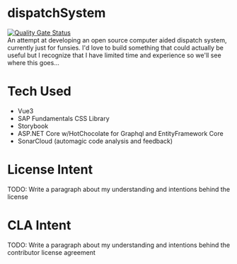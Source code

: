# dispatchSystem
[![Quality Gate Status](https://sonarcloud.io/api/project_badges/measure?project=memtech3_dispatchSystem&metric=alert_status)](https://sonarcloud.io/summary/new_code?id=memtech3_dispatchSystem) <br>
An attempt at developing an open source computer aided dispatch system, currently just for funsies. I'd love to build something that could actually be useful but I recognize that I have limited time and experience so we'll see where this goes...

# Tech Used
- Vue3
- SAP Fundamentals CSS Library
- Storybook
- ASP.NET Core w/HotChocolate for Graphql and EntityFramework Core 
- SonarCloud (automagic code analysis and feedback)

# License Intent
TODO: Write a paragraph about my understanding and intentions behind the license

# CLA Intent
TODO: Write a paragraph about my understanding and intentions behind the contributor license agreement
